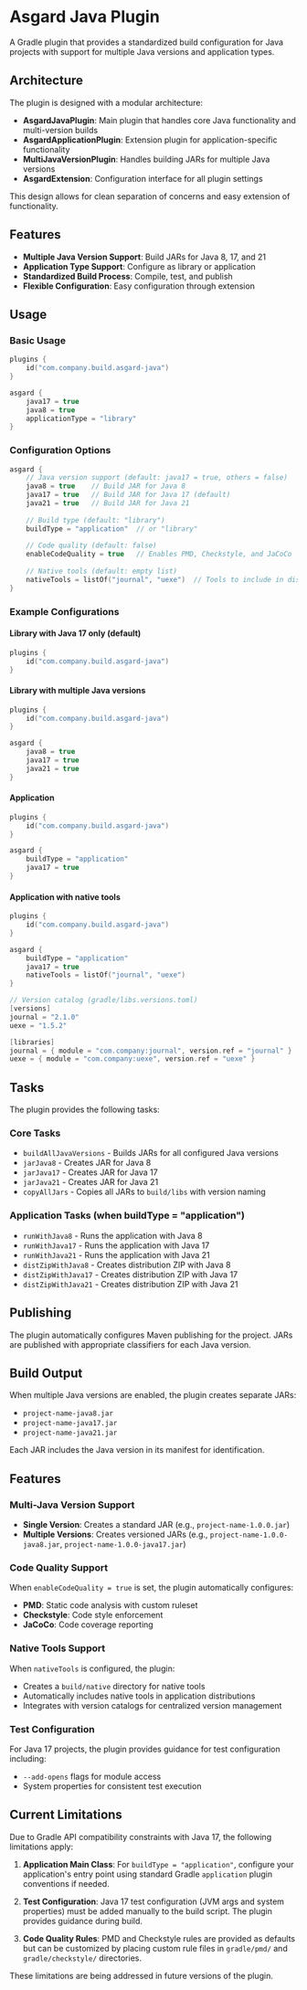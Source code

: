 # Asgard Java Plugin

A Gradle plugin that provides a standardized build configuration for Java projects with support for multiple Java versions and application types.

## Architecture

The plugin is designed with a modular architecture:

- **AsgardJavaPlugin**: Main plugin that handles core Java functionality and multi-version builds
- **AsgardApplicationPlugin**: Extension plugin for application-specific functionality
- **MultiJavaVersionPlugin**: Handles building JARs for multiple Java versions
- **AsgardExtension**: Configuration interface for all plugin settings

This design allows for clean separation of concerns and easy extension of functionality.

## Features

- **Multiple Java Version Support**: Build JARs for Java 8, 17, and 21
- **Application Type Support**: Configure as library or application
- **Standardized Build Process**: Compile, test, and publish
- **Flexible Configuration**: Easy configuration through extension

## Usage

### Basic Usage

```kotlin
plugins {
    id("com.company.build.asgard-java")
}

asgard {
    java17 = true
    java8 = true
    applicationType = "library"
}
```

### Configuration Options

```kotlin
asgard {
    // Java version support (default: java17 = true, others = false)
    java8 = true    // Build JAR for Java 8
    java17 = true   // Build JAR for Java 17 (default)
    java21 = true   // Build JAR for Java 21
    
    // Build type (default: "library")
    buildType = "application"  // or "library"
    
    // Code quality (default: false)
    enableCodeQuality = true   // Enables PMD, Checkstyle, and JaCoCo
    
    // Native tools (default: empty list)
    nativeTools = listOf("journal", "uexe")  // Tools to include in distribution
}
```

### Example Configurations

#### Library with Java 17 only (default)
```kotlin
plugins {
    id("com.company.build.asgard-java")
}
```

#### Library with multiple Java versions
```kotlin
plugins {
    id("com.company.build.asgard-java")
}

asgard {
    java8 = true
    java17 = true
    java21 = true
}
```

#### Application
```kotlin
plugins {
    id("com.company.build.asgard-java")
}

asgard {
    buildType = "application"
    java17 = true
}
```

#### Application with native tools
```kotlin
plugins {
    id("com.company.build.asgard-java")
}

asgard {
    buildType = "application"
    java17 = true
    nativeTools = listOf("journal", "uexe")
}

// Version catalog (gradle/libs.versions.toml)
[versions]
journal = "2.1.0"
uexe = "1.5.2"

[libraries]
journal = { module = "com.company:journal", version.ref = "journal" }
uexe = { module = "com.company:uexe", version.ref = "uexe" }
```

## Tasks

The plugin provides the following tasks:

### Core Tasks
- `buildAllJavaVersions` - Builds JARs for all configured Java versions
- `jarJava8` - Creates JAR for Java 8
- `jarJava17` - Creates JAR for Java 17
- `jarJava21` - Creates JAR for Java 21
- `copyAllJars` - Copies all JARs to `build/libs` with version naming

### Application Tasks (when buildType = "application")
- `runWithJava8` - Runs the application with Java 8
- `runWithJava17` - Runs the application with Java 17
- `runWithJava21` - Runs the application with Java 21
- `distZipWithJava8` - Creates distribution ZIP with Java 8
- `distZipWithJava17` - Creates distribution ZIP with Java 17
- `distZipWithJava21` - Creates distribution ZIP with Java 21

## Publishing

The plugin automatically configures Maven publishing for the project. JARs are published with appropriate classifiers for each Java version.

## Build Output

When multiple Java versions are enabled, the plugin creates separate JARs:
- `project-name-java8.jar`
- `project-name-java17.jar`
- `project-name-java21.jar`

Each JAR includes the Java version in its manifest for identification.

## Features

### Multi-Java Version Support
- **Single Version**: Creates a standard JAR (e.g., `project-name-1.0.0.jar`)
- **Multiple Versions**: Creates versioned JARs (e.g., `project-name-1.0.0-java8.jar`, `project-name-1.0.0-java17.jar`)

### Code Quality Support
When `enableCodeQuality = true` is set, the plugin automatically configures:
- **PMD**: Static code analysis with custom ruleset
- **Checkstyle**: Code style enforcement
- **JaCoCo**: Code coverage reporting

### Native Tools Support
When `nativeTools` is configured, the plugin:
- Creates a `build/native` directory for native tools
- Automatically includes native tools in application distributions
- Integrates with version catalogs for centralized version management

### Test Configuration
For Java 17 projects, the plugin provides guidance for test configuration including:
- `--add-opens` flags for module access
- System properties for consistent test execution

## Current Limitations

Due to Gradle API compatibility constraints with Java 17, the following limitations apply:

1. **Application Main Class**: For `buildType = "application"`, configure your application's entry point using standard Gradle `application` plugin conventions if needed.

2. **Test Configuration**: Java 17 test configuration (JVM args and system properties) must be added manually to the build script. The plugin provides guidance during build.

3. **Code Quality Rules**: PMD and Checkstyle rules are provided as defaults but can be customized by placing custom rule files in `gradle/pmd/` and `gradle/checkstyle/` directories.

These limitations are being addressed in future versions of the plugin.
